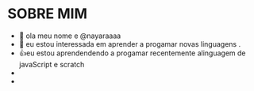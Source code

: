 # SOBRE MIM 
- 👋 ola meu nome e @nayaraaaa 
- 👀 eu estou interessada em aprender a  progamar novas linguagens .
- 👍eu estou aprendendendo a progamar recentemente alinguagem de javaScript e scratch 
-
-

